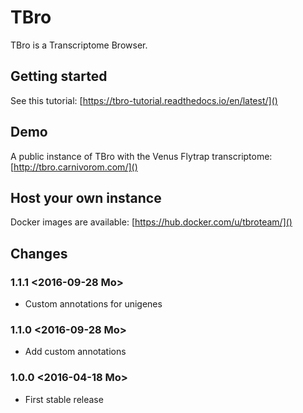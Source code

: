 # TBro
TBro is a Transcriptome Browser.
## Getting started
See this tutorial: [https://tbro-tutorial.readthedocs.io/en/latest/]()
## Demo
A public instance of TBro with the Venus Flytrap transcriptome: [http://tbro.carnivorom.com/]()
## Host your own instance
Docker images are available: [https://hub.docker.com/u/tbroteam/]()
## Changes
### 1.1.1 <2016-09-28 Mo>
 - Custom annotations for unigenes

### 1.1.0 <2016-09-28 Mo>
 - Add custom annotations

### 1.0.0 <2016-04-18 Mo>
 - First stable release
